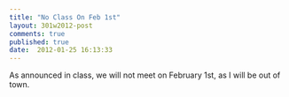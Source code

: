 ```yaml
---
title: "No Class On Feb 1st"
layout: 301w2012-post
comments: true
published: true
date:  2012-01-25 16:13:33
---
```


As announced in class, we will not meet on February 1st, as I will be out of town.

